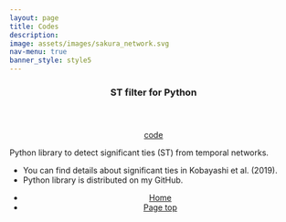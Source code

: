 ```yaml
---
layout: page
title: Codes
description: 
image: assets/images/sakura_network.svg
nav-menu: true
banner_style: style5
---
```



<!-- Main -->
<div id="main">

<section class="box wrapper">
    <div class="row">
        <div class="4u 12u$(medium)" style="text-align:center">
            <header>
                <h3 class="center">ST filter for Python</h3>
            </header>
            <a href="https://github.com/yoshitaka-ogisu/ST_filter" class="button special fit">code</a>
        </div>
        <div class="8u 12u$(medium)">
            <p>
            Python library to detect significant ties (ST) from temporal networks.
                <ul>
                    <li>You can find details about significant ties in Kobayashi et al. (2019).</li>
                    <li>Python library is distributed on my GitHub.</li>
                </ul>
            </p>
        </div>
    </div>
</section>

<section>
  <div class="inner" align="center">
    <ul class="actions">
      <li><a href="index.html" class="button">Home</a></li>
      <li><a href="#banner" class="button special scroll">Page top</a></li>
    </ul>
  </div>
</section>


</div><!-- End Main -->